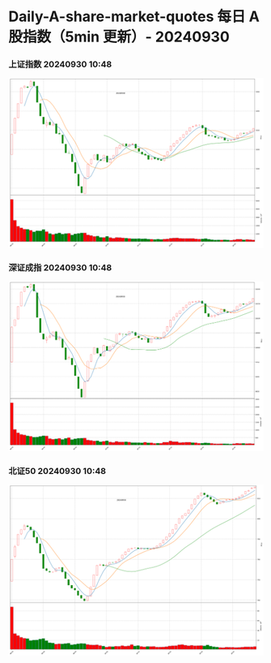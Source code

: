 
# Daily-A-share-market-quotes 每日 A 股指数（5min 更新）- 20240930

### 上证指数 20240930 10:48
![](./fig/2024/9/20240930-sh000001.png)

### 深证成指 20240930 10:48
![](./fig/2024/9/20240930-sz399001.png)

### 北证50 20240930 10:48
![](./fig/2024/9/20240930-bj899050.png)
